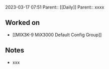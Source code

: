 2023-03-17 07:51
Parent:: [[Daily]] 
Parent:: xxxx





## Worked on

- [[MIX3K-9 MiX3000 Default Config Group]]

## Notes

- xxx





